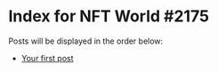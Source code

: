 # Index for NFT World #2175
Posts will be displayed in the order below:

- [Your first post](./001-first.md)

